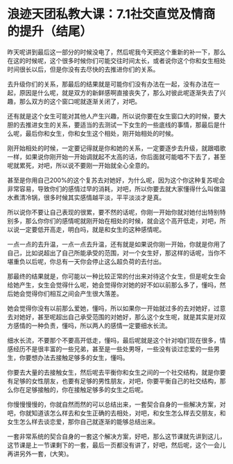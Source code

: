 # 浪迹天团私教大课：7.1社交直觉及情商的提升（结尾）

昨天呢讲到最后这一部分的时候没电了，然后呢我今天把这个重新的补一下，那么在这的时候呢，这个很多时候你们可能交往时间太长，或者说你这个你和女生相处时间很长以后，但是你没有去尽快的去推进你们的关系。

去升级你们的关系，那最后的结果就是可能你们没有办法在一起，没有办法在一起，原因是什么呢，就是双方的新鲜感啊直接丧失了，那么对彼此呢逐渐失去了兴趣，那么双方的这个窗口呢就逐渐关闭了，对吧。

还有就是这个女生可能对其他人产生兴趣，所以说你要在女生窗口大的时候，要大胆的去推进女生的关系，要适当的去测试一下女生的一些底线的事情，那最后是什么呢，最后你和女生，你和女生这个相处，刚开始相处的时候。

刚开始相处的时候，一定要记得就是你和她的关系，一定要逐步去升级，就跟唱歌一样，如果说你刚开始一开始调就起不太高的话，你后面就可能唱不下去了，甚至呢就累死，对吧，所以说不要刚一开始就全心全意的。

甚至是你用自己200%的这个复苏去对她好，为什么呢，因为这个你这种复苏呢会非常容易，导致你们的感情过早的消耗，对吧，所以你要去就大家懂得什么叫做温水煮清冷锅，很多时候其实感情越平淡，平平淡淡才是真。

所以说你不要让自己表现的很累，要不然的话呢，你刚一开始你就对她付出特别特别多，那么你你们的感情呢就刚开始在相处的时候，就会这个高开低走，对吧，所以说一定要低开高走，明白吗，就是和女生的这种感情呢。

一点一点的去升温，一点一点去升温，还有就是如果说你刚一开始，你就是你用了自己，比如说超出了自己所能承受的范围，对一个女生好，那这样的话呢，当你不堪重负以后呢，你总有一天你会停止这么超负荷的去付出。

那最终的结果就是，你可能以一种比较正常的付出来对待这个女生，但是呢女生会给她产生，女生会觉得什么呢，她会觉得你对她的好不如以前那么多了，懂吗，然后她会觉得你们相互之间会产生很大落差。

她会觉得你没有以前那么爱她，懂吗，所以如果你一开始就过多的去对她好，过意去对她好，甚至呢超出自己承受范围的对她好，那么这个女生呢，就是其实是对双方感情的一种负责，懂吗，所以两人的感情一定要细水长流。

细水长流，不要那个不要高开低走，懂吗，最后呢就是这个针对咱们现在很多，情感经历不是很丰富的一些兄弟，甚至是一些处男呀，一些没有谈过恋爱的一些男生，你要想办法去接触足够多的女生，懂吗。

你要去大量的去接触女生，然后呢去平衡你和女生之间的一个社交结构，就是你要有足够的女性朋友，也要有足够的男性朋友，对吧，你要平衡自己的社交结构，那么你在足够接触的，你在接触足够多的女生之后呢。

你慢慢慢慢的，你就自然而然的可以总结出来，一套契合自身的一些解决方案，对吧，你就知道该怎么样去和女生正确的去相处，对吧，和女生怎么样去交朋友，和女生怎么样去谈恋爱，那你自己就逐渐的能够总结出来。

一套非常系统的契合自身的一套这个解决方案，好吧，那么这节课就先讲到这儿，这节课是上一节课剩下的一套，最后一页都没有讲了，好吧，然后呢，这个一会儿再讲另外一套，(大笑)。

